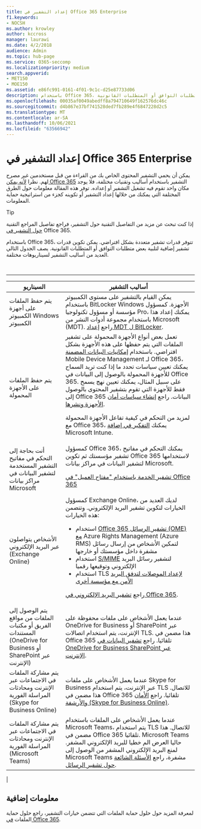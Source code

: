 ```yaml
---
title: إعداد التشفير في Office 365 Enterprise
f1.keywords:
- NOCSH
ms.author: krowley
author: kccross
manager: laurawi
ms.date: 4/2/2018
audience: Admin
ms.topic: hub-page
ms.service: O365-seccomp
ms.localizationpriority: medium
search.appverid:
- MET150
- MOE150
ms.assetid: e86fc991-0161-4f01-9c1c-d25e87733d06
description: باستخدام Office 365، يتم تشغيل بعض قدرات التشفير بشكل افتراضي؛ ويمكن تكوين قدرات أخرى لتلبية بعض متطلبات التوافق أو المتطلبات القانونية.
ms.openlocfilehash: 00035af0049abedff8a794710649f162576dc46c
ms.sourcegitcommit: d4b867e37bf741528ded7fb289e4f6847228d2c5
ms.translationtype: MT
ms.contentlocale: ar-SA
ms.lasthandoff: 10/06/2021
ms.locfileid: "63566942"
---
```

# <a name="set-up-encryption-in-office-365-enterprise"></a>إعداد التشفير في Office 365 Enterprise

يمكن أن يحمي التشفير المحتوى الخاص بك من القراءة من قبل مستخدمين غير مصرح لهم. نظرا [لأنه يمكن Office 365](encryption.md) التشفير باستخدام أساليب وتقنيات مختلفة، فلا يوجد مكان واحد تقوم فيه تشغيل التشفير أو إعداده. توفر هذه المقالة معلومات حول الطرق المختلفة التي يمكنك من خلالها إعداد التشفير أو تكوينه كجزء من استراتيجية حماية المعلومات.

> [!TIP]
> إذا كنت تبحث عن مزيد من التفاصيل التقنية حول التشفير، فراجع تفاصيل المراجع التقنية [حول التشفير في](technical-reference-details-about-encryption.md) Office 365.

باستخدام Office 365، تتوفر قدرات تشفير متعددة بشكل افتراضي. يمكن تكوين قدرات تشفير إضافية لتلبية بعض متطلبات التوافق أو المتطلبات القانونية. يصف الجدول التالي العديد من أساليب التشفير لسيناريوهات مختلفة.

<br>

****

|السيناريو|أساليب التشفير|
|---|---|
|يتم حفظ الملفات على أجهزة الكمبيوتر Windows الكمبيوتر|يمكن القيام بالتشفير على مستوى الكمبيوتر باستخدام BitLocker Windows الأجهزة. كمسؤول مؤسسة أو مسؤول تكنولوجيا Pro، يمكنك إعداد هذا باستخدام مجموعة أدوات النشر من Microsoft (MDT). راجع [إعداد MDT ل BitLocker](/windows/deployment/deploy-windows-mdt/set-up-mdt-for-bitlocker).|
|يتم حفظ الملفات على الأجهزة المحمولة|تعمل بعض أنواع الأجهزة المحمولة على تشفير الملفات التي يتم حفظها على هذه الأجهزة بشكل افتراضي. باستخدام [إمكانيات البيانات المضمنة](https://support.microsoft.com/office/capabilities-of-built-in-mobile-device-management-for-microsoft-365-a1da44e5-7475-4992-be91-9ccec25905b0) Mobile Device Management لـ Office 365، يمكنك تعيين سياسات تحدد ما إذا كنت تريد السماح للأجهزة المحمولة بالوصول إلى البيانات في Office 365. على سبيل المثال، يمكنك تعيين نهج يسمح فقط للأجهزة التي تقوم بتشفير المحتوى بالوصول إلى Office 365 البيانات. راجع [إنشاء سياسات أمان الأجهزة ونشرها](https://support.microsoft.com/office/create-and-deploy-device-security-policies-d310f556-8bfb-497b-9bd7-fe3c36ea2fd6). <p> لمزيد من التحكم في كيفية تفاعل الأجهزة المحمولة مع Office 365، يمكنك [التفكير في إضافة](/mem/intune/fundamentals/setup-steps) Microsoft Intune.|
|أنت بحاجة إلى التحكم في مفاتيح التشفير المستخدمة لتشفير البيانات في مراكز بيانات Microsoft|كمسؤول Office 365، يمكنك التحكم في مفاتيح تشفير مؤسستك ثم تكوين Office 365 لاستخدامها لتشفير البيانات في مراكز بيانات Microsoft. <p> [تشفير الخدمة باستخدام "مفتاح العميل" في Office 365](customer-key-overview.md)|
|الأشخاص يتواصلون عبر البريد الإلكتروني (Exchange Online)|كمسؤول Exchange Online، لديك العديد من الخيارات لتكوين تشفير البريد الإلكتروني. وتتضمن هذه الخيارات: <ul><li>استخدام [Office 365 تشفير الرسائل (OME) مع](set-up-new-message-encryption-capabilities.md) Azure Rights Management (Azure RMS) لتمكين الأشخاص من إرسال رسائل مشفرة داخل مؤسستك أو خارجها</li><li>استخدام [S/MIME](/exchange/security-and-compliance/smime-exo/smime-exo) لتشفير رسائل البريد الإلكتروني وتوقيعها رقميا</li><li>استخدام TLS [لإعداد الموصلات لتدفق البريد الآمن مع مؤسسة أخرى](/exchange/mail-flow-best-practices/use-connectors-to-configure-mail-flow/set-up-connectors-for-secure-mail-flow-with-a-partner)</li></ul> <p> راجع [تشفير البريد الإلكتروني في Office 365](./email-encryption.md).|
|يتم الوصول إلى الملفات من مواقع الفريق أو مكتبات المستندات (OneDrive for Business أو SharePoint عبر الإنترنت)|عندما يعمل الأشخاص على ملفات محفوظة على OneDrive for Business أو SharePoint عبر الإنترنت، يتم استخدام اتصالات TLS. هذا مضمن في Office 365 تلقائيا. راجع [تشفير البيانات في OneDrive for Business SharePoint عبر الإنترنت](./data-encryption-in-odb-and-spo.md).|
|يتم مشاركة الملفات في الاجتماعات عبر الإنترنت ومحادثات المراسلة الفورية (Skype for Business Online)|عندما يعمل الأشخاص على ملفات Skype for Business عبر الإنترنت، يتم استخدام TLS للاتصال. هذا مضمن في Office 365 تلقائيا. راجع [الأمان والأرشفة (Skype for Business Online)](/office365/servicedescriptions/skype-for-business-online-service-description/skype-for-business-online-features).|
|يتم مشاركة الملفات في الاجتماعات عبر الإنترنت ومحادثات المراسلة الفورية (Microsoft Teams)|عندما يعمل الأشخاص على الملفات باستخدام Microsoft Teams، يتم استخدام TLS للاتصال. هذا مضمن في Office 365 تلقائيا. Microsoft Teams حاليا العرض الم خطيا للبريد الإلكتروني المشفر. لمنع البريد الإلكتروني المشفر من الوصول إلى Microsoft Teams مشفرة، راجع [الأسئلة الشائعة حول تشفير الرسائل](./ome-faq.yml#can-i-automatically-remove-encryption-on-incoming-and-outgoing-mail-).|
|

## <a name="additional-information"></a>معلومات إضافية

لمعرفة المزيد حول حلول حماية الملفات التي تتضمن خيارات التشفير، راجع حلول حماية الملفات [في Office 365](https://www.microsoft.com/download/details.aspx?id=55523).
